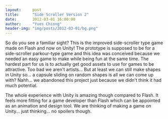 ```yaml
---
layout:     post
title:      "Side Scroller Version 2"
date:       2012-03-01 16:00:00
author:     "Yves Chiong"
header-img: "img/posts/2012-03-01/bg.png"
---
```


So do you see a familiar sight? This is the improved side-scroller type game made on Flash and now on Unity! The prototype is supposed to be for a side-scroller parkour-type game and this idea was conceived because we needed an easy game to make while being fun at the same time. The hardest part for us is to actually get good assets to use for games to be attractive. Too bad we aren't artists... But at least we can still make shapes in Unity so... a capsule sliding on random shapes is all we can come up with? Nahh... we abandoned this project just because we didn't think it had much potential.

The whole experience with Unity is amazing though compared to Flash. It feels more fitting for a game developer than Flash which can be appointed as an animation and design tool. We are thinking of making a game on Unity... just thinking... no spoilers though.